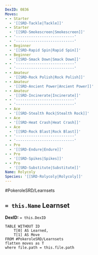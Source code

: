 ```yaml
---
DexID: 0836
Moves:
- - Starter
  - '[[SRD-Tackle|Tackle]]'
- - Starter
  - '[[SRD-Smokescreen|Smokescreen]]'
- - '---------------------------'
  - '---------------------------'
- - Beginner
  - '[[SRD-Rapid Spin|Rapid Spin]]'
- - Beginner
  - '[[SRD-Smack Down|Smack Down]]'
- - '---------------------------'
  - '---------------------------'
- - Amateur
  - '[[SRD-Rock Polish|Rock Polish]]'
- - Amateur
  - '[[SRD-Ancient Power|Ancient Power]]'
- - Amateur
  - '[[SRD-Incinerate|Incinerate]]'
- - '---------------------------'
  - '---------------------------'
- - Ace
  - '[[SRD-Stealth Rock|Stealth Rock]]'
- - Ace
  - '[[SRD-Heat Crash|Heat Crash]]'
- - Ace
  - '[[SRD-Rock Blast|Rock Blast]]'
- - '---------------------------'
  - '---------------------------'
- - Pro
  - '[[SRD-Endure|Endure]]'
- - Pro
  - '[[SRD-Spikes|Spikes]]'
- - Pro
  - '[[SRD-Substitute|Substitute]]'
Name: Rolycoly
Species: '[[SRD-Rolycoly|Rolycoly]]'
---
```


#PokeroleSRD/Learnsets

## `= this.Name` Learnset

**DexID:** `= this.DexID`

```dataview
TABLE WITHOUT ID
    T[0] AS Learned,
    T[1] AS Move
FROM #PokeroleSRD/Learnsets
flatten moves as T
where file.path = this.file.path
```
